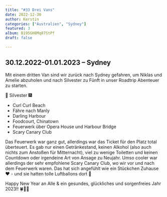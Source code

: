 ```yaml
---
title: "#33 Drei Vans"
date: 2022-12-30
author: Kerstin
categories: ["Australien", "Sydney"]
featured: 3
album: B195GH8Mq87StPf
draft: false

---
```


## 30.12.2022-01.01.2023 – Sydney

Mit einem dritten Van sind wir zurück nach Sydney gefahren, um Niklas und Amelie abzuholen und nach Silvester zu Fünft in unser Roadtrip Abenteuer zu starten.

🎇 Silvester 🎆

* Curl Curl Beach
* Fähre nach Manly
* Darling Harbour
* Foodcourt, Chinatown
* Feuerwerk über Opera House und Harbour Bridge
* Scary Canary Club

Das Feuerwerk war ganz gut, allerdings war das Ticket für den Platz total überteuert. Es gab nur einen Getränkestand, keinen Alkohol (also auch nichts zum Anstoßen für Mitternacht), viel zu wenige Toiletten und keinen Countdown oder irgendeine Art von Ansage zu Neujahr. Umso cooler war allerdings der sehr empfohlene Scary Canary Club, wo wir vor und nach dem Feuerwerk waren. Das hat sich angefühlt wie ein Stückchen Zuhause ♥️ - und sie hatten tolle Luftballons dort 🎈

Happy New Year an Alle & ein gesundes, glückliches und sorgenfreies Jahr 2023!! 🍀🥂🥰

